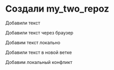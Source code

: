 ﻿# Создали my_two_repoz

Добавили текст

Добавили текст через браузер

Добавим текст локально

Добавили текст в новой ветке

Добавим локальный конфликт


